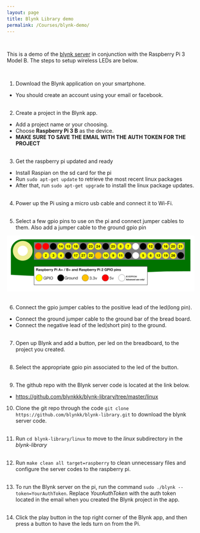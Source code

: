 ```yaml
---
layout: page
title: Blynk Library demo
permalink: /Courses/blynk-demo/
---
```


<br>

This is a demo of the [blynk server](http://www.blynk.cc/) in conjunction with the Raspberry Pi 3 Model B. The steps to setup wireless LEDs are below.

<br>

1. Download the Blynk application on your smartphone.
- You should create an account using your email or facebook. <br><br>

2. Create a project in the Blynk app.
- Add a project name or your choosing.
- Choose **Raspberry Pi 3 B** as the device.
- <b>MAKE SURE TO SAVE THE EMAIL WITH THE AUTH TOKEN FOR THE PROJECT</b> <br><br>

3. Get the raspberry pi updated and ready
  - Install Raspian on the sd card for the pi
  - Run ```sudo apt-get update``` to retrieve the most recent linux packages
  - After that, run ```sudo apt-get upgrade``` to install the linux package updates. <br><br>

4. Power up the Pi using a micro usb cable and connect it to Wi-Fi. <br><br>

5.  Select a few gpio pins to use on the pi and connect jumper cables to them. Also add a jumper cable to the ground gpio pin

![Rapsberry Pi Pinout](/resources/images/pi-gpio.png) <br><br>

6. Connect the gpio jumper cables to the positive lead of the led(long pin).
- Connect the ground jumper cable to the ground bar of the bread board.
- Connect the negative lead of the led(short pin) to the ground. <br><br>

7. Open up Blynk and add a button, per led on the breadboard, to the project you created. <br><br>

8. Select the appropriate gpio pin associated to the led of the button. <br><br>

9. The github repo with the Blynk server code is located at the link below.
  - https://github.com/blynkkk/blynk-library/tree/master/linux

10. Clone the git repo through the code ```git clone https://github.com/blynkk/blynk-library.git``` to download the blynk server code. <br><br>

11. Run ```cd blynk-library/linux``` to move to the *linux* subdirectory in the *blynk-library* <br><br>

12. Run ```make clean all target=raspberry``` to clean unnecessary files and configure the server codes to the raspberry pi. <br><br>

13. To run the Blynk server on the pi, run the command ```sudo ./blynk --token=YourAuthToken```. Replace *YourAuthToken* with the auth token located in the email when you created the Blynk project in the app. <br><br>

14. Click the play button in the top right corner of the Blynk app, and then press a button to have the leds turn on from the Pi.
